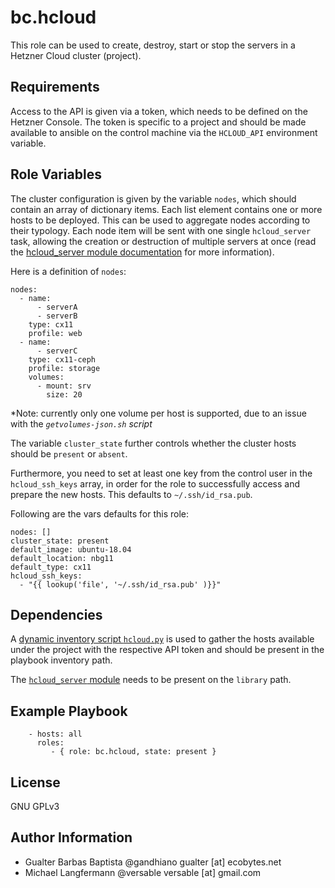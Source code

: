 bc.hcloud
=========

This role can be used to create, destroy, start or stop the servers
in a Hetzner Cloud cluster (project).


Requirements
------------

Access to the API is given via a token, which needs to be defined on the Hetzner
Console. The token is specific to a project and should be made available to
ansible on the control machine via the `HCLOUD_API` environment variable.


Role Variables
--------------

The cluster configuration is given by the variable `nodes`, which should contain
an array of dictionary items. Each list element contains one or more hosts to be
deployed. This can be used to aggregate nodes according to their typology. Each
node item will be sent with one single `hcloud_server` task, allowing the
creation or destruction of multiple servers at once (read the [hcloud_server
module
documentation](https://github.com/thetechnick/hcloud-ansible/blob/master/docs/hcloud_server.md)
for more information).

Here is a definition of `nodes`:

```
nodes:
  - name:
      - serverA
      - serverB
    type: cx11
    profile: web  
  - name:
      - serverC
    type: cx11-ceph
    profile: storage
    volumes:
      - mount: srv
        size: 20
```

*Note: currently only one volume per host is supported, due to an issue with the
*`getvolumes-json.sh` script*

The variable `cluster_state` further controls whether the cluster hosts should be
`present` or `absent`.

Furthermore, you need to set at least one key from the control user in the
`hcloud_ssh_keys` array, in order for the role to successfully access and
prepare the new hosts. This defaults to `~/.ssh/id_rsa.pub`.

Following are the vars defaults for this role:

```
nodes: []
cluster_state: present
default_image: ubuntu-18.04
default_location: nbg11
default_type: cx11
hcloud_ssh_keys:
  - "{{ lookup('file', '~/.ssh/id_rsa.pub' )}}"
```


Dependencies
------------

A [dynamic inventory script
`hcloud.py`](https://github.com/hg8496/ansible-hcloud-inventory/) is used to
gather the hosts available under the project with the respective API token and
should be present in the playbook inventory path.

The [`hcloud_server` module](https://github.com/thetechnick/hcloud-ansible)
needs to be present on the `library` path.


Example Playbook
----------------

```
    - hosts: all
      roles:
         - { role: bc.hcloud, state: present }
```


License
-------

GNU GPLv3


Author Information
------------------

* Gualter Barbas Baptista @gandhiano gualter [at] ecobytes.net
* Michael Langfermann @versable versable [at] gmail.com

